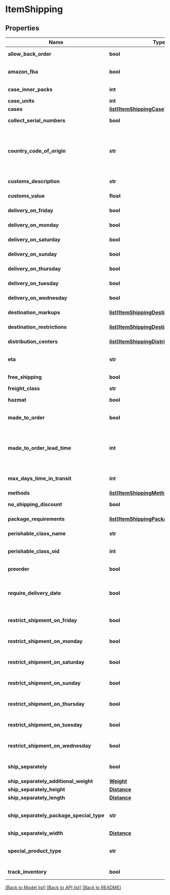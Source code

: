 # ItemShipping

## Properties
Name | Type | Description | Notes
------------ | ------------- | ------------- | -------------
**allow_back_order** | **bool** | Allow back order | [optional] 
**amazon_fba** | **bool** | Fulfillment by Amazon.com | [optional] 
**case_inner_packs** | **int** | Case inner packs | [optional] 
**case_units** | **int** | Case units | [optional] 
**cases** | [**list[ItemShippingCase]**](ItemShippingCase.md) | Cases | [optional] 
**collect_serial_numbers** | **bool** | This item is on pre-order | [optional] 
**country_code_of_origin** | **str** | Country code of origin for customs forms.  (ISO-3166 two letter code) | [optional] 
**customs_description** | **str** | Customs description | [optional] 
**customs_value** | **float** | Customs value | [optional] 
**delivery_on_friday** | **bool** | Delivery on Friday | [optional] 
**delivery_on_monday** | **bool** | Delivery on Monday | [optional] 
**delivery_on_saturday** | **bool** | Delivery on Saturday | [optional] 
**delivery_on_sunday** | **bool** | Delivery on Sunday | [optional] 
**delivery_on_thursday** | **bool** | Delivery on Thursday | [optional] 
**delivery_on_tuesday** | **bool** | Delivery on Tuesday | [optional] 
**delivery_on_wednesday** | **bool** | Delivery on Wednesday | [optional] 
**destination_markups** | [**list[ItemShippingDestinationMarkup]**](ItemShippingDestinationMarkup.md) | Destination markups | [optional] 
**destination_restrictions** | [**list[ItemShippingDestinationRestriction]**](ItemShippingDestinationRestriction.md) | Destination restrictions | [optional] 
**distribution_centers** | [**list[ItemShippingDistributionCenter]**](ItemShippingDistributionCenter.md) | Distribution centers | [optional] 
**eta** | **str** | Estimated time of arrival | [optional] 
**free_shipping** | **bool** | Qualifies for free shipping | [optional] 
**freight_class** | **str** | Freight class | [optional] 
**hazmat** | **bool** | Hazardous material | [optional] 
**made_to_order** | **bool** | True if this item is made to order | [optional] 
**made_to_order_lead_time** | **int** | Number of days lead time it takes to make the item before ite can ship | [optional] 
**max_days_time_in_transit** | **int** | Maximum days allowed in transit | [optional] 
**methods** | [**list[ItemShippingMethod]**](ItemShippingMethod.md) | Methods | [optional] 
**no_shipping_discount** | **bool** | No shipping discounts | [optional] 
**package_requirements** | [**list[ItemShippingPackageRequirement]**](ItemShippingPackageRequirement.md) | Package requirements | [optional] 
**perishable_class_name** | **str** | Perishable class name | [optional] 
**perishable_class_oid** | **int** | Perishable class object identifier | [optional] 
**preorder** | **bool** | This item is on pre-order | [optional] 
**require_delivery_date** | **bool** | True to require customer to select a delivery date | [optional] 
**restrict_shipment_on_friday** | **bool** | Restrict shipment on Friday | [optional] 
**restrict_shipment_on_monday** | **bool** | Restrict shipment on Monday | [optional] 
**restrict_shipment_on_saturday** | **bool** | Restrict shipment on Saturday | [optional] 
**restrict_shipment_on_sunday** | **bool** | Restrict shipment on Sunday | [optional] 
**restrict_shipment_on_thursday** | **bool** | Restrict shipment on Thursday | [optional] 
**restrict_shipment_on_tuesday** | **bool** | Restrict shipment on Tuesday | [optional] 
**restrict_shipment_on_wednesday** | **bool** | Restrict shipment on Wednesday | [optional] 
**ship_separately** | **bool** | Ship this item in a separate box | [optional] 
**ship_separately_additional_weight** | [**Weight**](Weight.md) |  | [optional] 
**ship_separately_height** | [**Distance**](Distance.md) |  | [optional] 
**ship_separately_length** | [**Distance**](Distance.md) |  | [optional] 
**ship_separately_package_special_type** | **str** | Ship separately package special type | [optional] 
**ship_separately_width** | [**Distance**](Distance.md) |  | [optional] 
**special_product_type** | **str** | Special product type (USPS Media Mail) | [optional] 
**track_inventory** | **bool** | Track inventory | [optional] 

[[Back to Model list]](../README.md#documentation-for-models) [[Back to API list]](../README.md#documentation-for-api-endpoints) [[Back to README]](../README.md)


